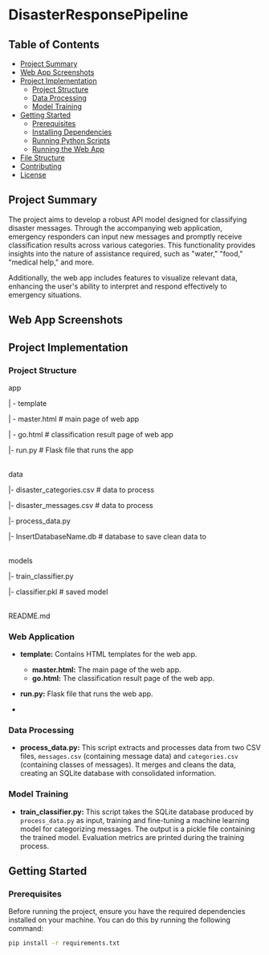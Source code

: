 # DisasterResponsePipeline

## Table of Contents

- [Project Summary](#project-summary)
- [Web App Screenshots](#web_app_screenshots)
- [Project Implementation](#project_implementation)
  - [Project Structure](#project_structure)
  - [Data Processing](#data_preprocessing)
  - [Model Training](#model_training)
- [Getting Started](#getting-started)
  - [Prerequisites](#prerequisites)
  - [Installing Dependencies](#installing-dependencies)
  - [Running Python Scripts](#running-python-scripts)
  - [Running the Web App](#running-the-web-app)
- [File Structure](#file-structure)
- [Contributing](#contributing)
- [License](#license)

## Project Summary

The project aims to develop a robust API model designed for classifying disaster messages. Through the accompanying web application, emergency responders can input new messages and promptly receive classification results across various categories. This functionality provides insights into the nature of assistance required, such as "water," "food," "medical help," and more.

Additionally, the web app includes features to visualize relevant data, enhancing the user's ability to interpret and respond effectively to emergency situations.

## Web App Screenshots

## Project Implementation

### Project Structure
app

| - template

| - master.html # main page of web app

| - go.html # classification result page of web app

|- run.py # Flask file that runs the app

<br>
data

|- disaster_categories.csv # data to process

|- disaster_messages.csv # data to process

|- process_data.py

|- InsertDatabaseName.db # database to save clean data to

<br>
models

|- train_classifier.py

|- classifier.pkl # saved model

<br>
README.md


### Web Application
- **template:** Contains HTML templates for the web app.
  - **master.html:** The main page of the web app.
  - **go.html:** The classification result page of the web app.

- **run.py:** Flask file that runs the web app.
- 
### Data Processing

- **process_data.py:** This script extracts and processes data from two CSV files, `messages.csv` (containing message data) and `categories.csv` (containing classes of messages). It merges and cleans the data, creating an SQLite database with consolidated information.

### Model Training

- **train_classifier.py:** This script takes the SQLite database produced by `process_data.py` as input, training and fine-tuning a machine learning model for categorizing messages. The output is a pickle file containing the trained model. Evaluation metrics are printed during the training process.

## Getting Started

### Prerequisites

Before running the project, ensure you have the required dependencies installed on your machine. You can do this by running the following command:

```bash
pip install -r requirements.txt
